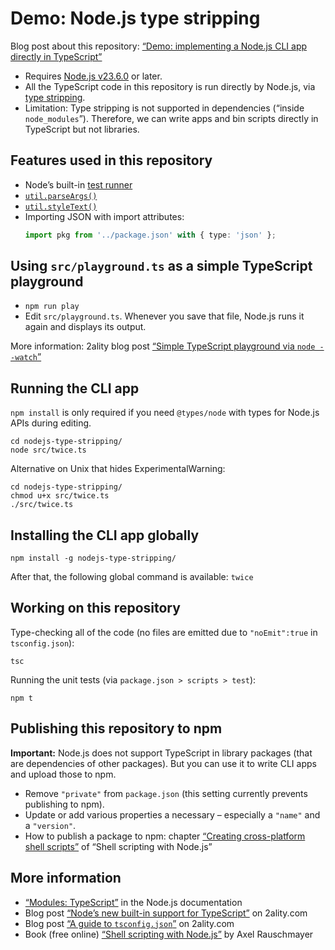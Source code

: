 # Demo: Node.js type stripping

Blog post about this repository: [“Demo: implementing a Node.js CLI app directly in TypeScript”](https://2ality.com/2025/02/nodejs-type-stripping-demo.html)

* Requires [Node.js v23.6.0](https://nodejs.org/en/blog/release/v23.6.0) or later.
* All the TypeScript code in this repository is run directly by Node.js, via [type stripping](https://nodejs.org/api/typescript.html).
* Limitation: Type stripping is not supported in dependencies (“inside `node_modules`”). Therefore, we can write apps and bin scripts directly in TypeScript but not libraries.

## Features used in this repository

* Node’s built-in [test runner](https://nodejs.org/api/test.html)
* [`util.parseArgs()`](https://nodejs.org/api/util.html#utilparseargsconfig)
* [`util.styleText()`](https://nodejs.org/api/util.html#utilstyletextformat-text-options)
* Importing JSON with import attributes:
  ```ts
  import pkg from '../package.json' with { type: 'json' };
  ```

## Using `src/playground.ts` as a simple TypeScript playground

* `npm run play`
* Edit `src/playground.ts`. Whenever you save that file, Node.js runs it again and displays its output.

More information: 2ality blog post [“Simple TypeScript playground via `node --watch`”](https://2ality.com/2025/02/node-watch-typescript-playground.html)

## Running the CLI app

`npm install` is only required if you need `@types/node` with types for Node.js APIs during editing.

```
cd nodejs-type-stripping/
node src/twice.ts
```

Alternative on Unix that hides ExperimentalWarning:

```
cd nodejs-type-stripping/
chmod u+x src/twice.ts
./src/twice.ts
```

## Installing the CLI app globally

```
npm install -g nodejs-type-stripping/
```

After that, the following global command is available: `twice`

## Working on this repository

Type-checking all of the code (no files are emitted due to `"noEmit":true` in `tsconfig.json`):

```
tsc
```

Running the unit tests (via `package.json > scripts > test`):

```
npm t
```

## Publishing this repository to npm

**Important:** Node.js does not support TypeScript in library packages (that are dependencies of other packages). But you can use it to write CLI apps and upload those to npm.

* Remove `"private"` from `package.json` (this setting currently prevents publishing to npm).
* Update or add various properties a necessary – especially a `"name"` and a `"version"`.
* How to publish a package to npm: chapter [“Creating cross-platform shell scripts”](https://exploringjs.com/nodejs-shell-scripting/ch_creating-shell-scripts.html) of “Shell scripting with Node.js”

## More information

* [“Modules: TypeScript”](https://nodejs.org/api/typescript.html) in the Node.js documentation
* Blog post [“Node’s new built-in support for TypeScript”](https://2ality.com/2025/01/nodejs-strip-type.html) on 2ality.com
* Blog post [“A guide to `tsconfig.json`”](https://2ality.com/2025/01/tsconfig-json.html) on 2ality.com
* Book (free online) [“Shell scripting with Node.js”](https://exploringjs.com/nodejs-shell-scripting/) by Axel Rauschmayer
